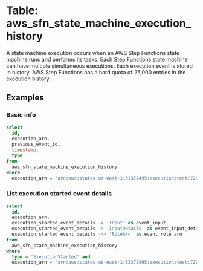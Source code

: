 # Table: aws_sfn_state_machine_execution_history

A state machine execution occurs when an AWS Step Functions state machine runs and performs its tasks. Each Step Functions state machine can have multiple simultaneous executions. Each execution event is stored in history. AWS Step Functions has a hard quota of 25,000 entries in the execution history.

## Examples

### Basic info

```sql
select
  id,
  execution_arn,
  previous_event_id,
  timestamp,
  type
from
  aws_sfn_state_machine_execution_history
where
  execution_arn = 'arn:aws:states:us-east-1:53372495:execution:test:728691df-de37-2ea8-445';
```

### List execution started event details

```sql
select
  id,
  execution_arn,
  execution_started_event_details -> 'Input' as event_input,
  execution_started_event_details -> 'InputDetails' as event_input_details,
  execution_started_event_details ->> 'RoleArn' as event_role_arn
from
  aws_sfn_state_machine_execution_history
where
  type = 'ExecutionStarted' and 
  execution_arn = 'arn:aws:states:us-east-1:53372495:execution:test:728691df-de37-2ea8-445';
```
